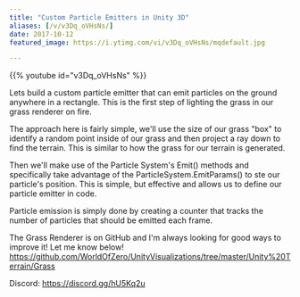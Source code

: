 ```yaml
---
title: "Custom Particle Emitters in Unity 3D"
aliases: [/v/v3Dq_oVHsNs/]
date: 2017-10-12
featured_image: https://i.ytimg.com/vi/v3Dq_oVHsNs/mqdefault.jpg

---
```


{{% youtube id="v3Dq_oVHsNs" %}}

Lets build a custom particle emitter that can emit particles on the ground anywhere in a rectangle. This is the first step of lighting the grass in our grass renderer on fire.

The approach here is fairly simple, we'll use the size of our grass "box" to identify a random point inside of our grass and then project a ray down to find the terrain. This is similar to how the grass for our terrain is generated.

Then we'll make use of the Particle System's Emit() methods and specifically take advantage of the ParticleSystem.EmitParams() to ste our particle's position. This is simple, but effective and allows us to define our particle emitter in code.

Particle emission is simply done by creating a counter that tracks the number of particles that should be emitted each frame.

The Grass Renderer is on GitHub and I'm always looking for good ways to improve it! Let me know below! https://github.com/WorldOfZero/UnityVisualizations/tree/master/Unity%20Terrain/Grass

Discord: https://discord.gg/hU5Kq2u